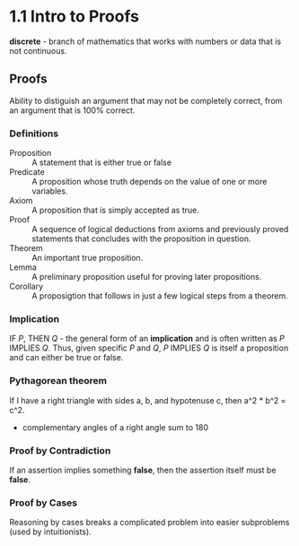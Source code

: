 # 1.1 Intro to Proofs

**discrete** - branch of mathematics that works with numbers or data that is not continuous.

## Proofs 

Ability to distiguish an argument that may not be completely correct, from an argument that is 100% correct.

### Definitions

<dl>
    <dt>Proposition</dt>
    <dd>A statement that is either true or false</dd>
    <dt>Predicate</dt>
    <dd>A proposition whose truth depends on the value of one or more variables.</dd>
    <dt>Axiom</dt>
    <dd>A proposition that is simply accepted as true.</dd>
    <dt>Proof</dt>
    <dd>A sequence of logical deductions from axioms and previously proved statements that concludes with the proposition in question.</dd>
    <dt>Theorem</dt>
    <dd>An important true proposition.</dd>
    <dt>Lemma</dt>
    <dd>A preliminary proposition useful for proving later propositions.</dd>
    <dt>Corollary</dt>
    <dd>A proposigtion that follows in just a few logical steps from a theorem.</dd>       
</dl>

### Implication

IF _P_, THEN _Q_ - the general form of an **implication** and is often written as _P_ IMPLIES _Q_. Thus, given specific _P_ and _Q_, _P_ IMPLIES _Q_ is itself a proposition and can either be true or false.

### Pythagorean theorem

If I have a right triangle with sides a, b, and hypotenuse c, then a^2 * b^2 = c^2.

- complementary angles of a right angle sum to 180

### Proof by Contradiction

If an assertion implies something **false**, then the assertion itself must be **false**.

### Proof by Cases

Reasoning by cases breaks a complicated problem into easier subproblems (used by intuitionists).

